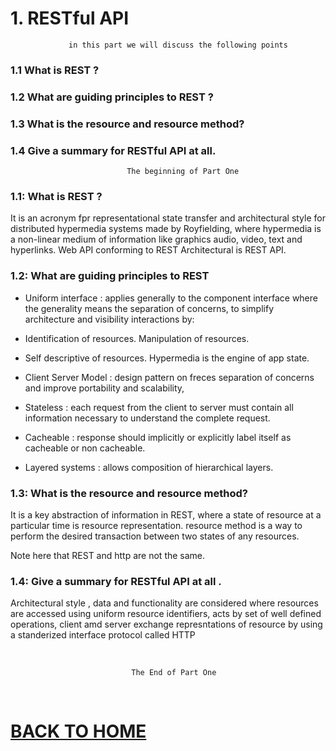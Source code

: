 # 1. RESTful API

                 in this part we will discuss the following points

### 1.1 What is REST ?

### 1.2 What are guiding principles to REST ?

### 1.3 What is the resource and resource method?

### 1.4 Give a summary for RESTful API at all.

                              The beginning of Part One

### 1.1: What is REST ?

It is an acronym fpr representational state transfer and architectural style for distributed hypermedia systems made by Royfielding, where hypermedia is a non-linear medium of information like graphics audio, video, text and hyperlinks.
Web API conforming to REST Architectural is REST API.

### 1.2: What are guiding principles to REST

- Uniform interface : applies generally to the component interface where the generality means the separation of concerns, to simplify architecture and visibility interactions by:

- Identification of resources.
  Manipulation of resources.

- Self descriptive of resources.
  Hypermedia is the engine of app state.

- Client Server Model : design pattern on freces separation of concerns and improve portability and scalability,

- Stateless : each request from the client to server must contain all information necessary to understand the complete request.

- Cacheable : response should implicitly or explicitly label itself as cacheable or non cacheable.
- Layered systems : allows composition of hierarchical layers.

### 1.3: What is the resource and resource method?

It is a key abstraction of information in REST, where a state of resource at a particular time is resource representation.
resource method is a way to perform the desired transaction between two states of any resources.

Note here that REST and http are not the same.

### 1.4: Give a summary for RESTful API at all .

Architectural style , data and functionality are considered where resources are accessed using uniform resource identifiers, acts by set of well defined operations, client amd server exchange represntations of resource by using a standerized interface protocol called HTTP


<br/>

                               The End of Part One

<br/>

# [BACK TO HOME](https://jehadabuawwad.github.io/reading-notes)
